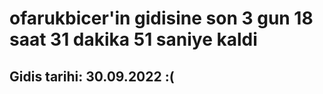 # ofarukbicer'in gidisine son 3 gun 18 saat 31 dakika 51 saniye kaldi

## Gidis tarihi: 30.09.2022 :(